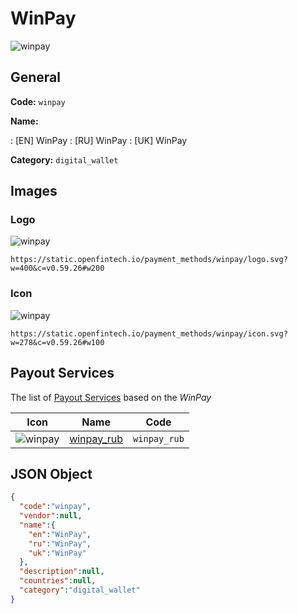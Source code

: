 
# WinPay 
![winpay](https://static.openfintech.io/payment_methods/winpay/logo.svg?w=400&c=v0.59.26#w200)  

## General 
**Code:** `winpay` 
 
**Name:** 
 
:	[EN] WinPay 
:	[RU] WinPay 
:	[UK] WinPay 
 
**Category:** `digital_wallet` 
 

## Images 

### Logo 
![winpay](https://static.openfintech.io/payment_methods/winpay/logo.svg?w=400&c=v0.59.26#w200)  

```
https://static.openfintech.io/payment_methods/winpay/logo.svg?w=400&c=v0.59.26#w200
```  

### Icon 
![winpay](https://static.openfintech.io/payment_methods/winpay/icon.svg?w=278&c=v0.59.26#w100)  

```
https://static.openfintech.io/payment_methods/winpay/icon.svg?w=278&c=v0.59.26#w100
```  

## Payout Services 
 
The list of [Payout Services](/payout-services/) based on the _WinPay_ 

|Icon|Name|Code| 
|:---:|:---:|:---:| 
|![winpay](https://static.openfintech.io/payout_methods/winpay/icon.svg?w=278&c=v0.59.26#w40) |[winpay_rub](/payout-services/winpay_rub/)|`winpay_rub`| 
 

## JSON Object 

```json
{
  "code":"winpay",
  "vendor":null,
  "name":{
    "en":"WinPay",
    "ru":"WinPay",
    "uk":"WinPay"
  },
  "description":null,
  "countries":null,
  "category":"digital_wallet"
}
```  
